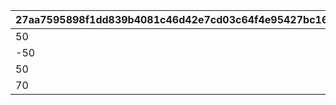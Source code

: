 |27aa7595898f1dd839b4081c46d42e7cd03c64f4e95427bc1618ba6c04daa3cb|2832b5235b2d31879da387951982cdf0a90b0509d918cda321fb3046bda6d31e|d631d5e9fc942dbd8465572cd3207695a7d148fcea8381aef4d4247549f7cf8b|146a9f0e858f4d1ff6e3522f3a6e8158dd12f9d1d9d5e81ba8d74031625a12e1|
| --- | --- | --- | --- |
|50|2|1|310000101|
|-50|2|2|310000102|
|50|1|2|311010101|
|70|1|2|311020101|